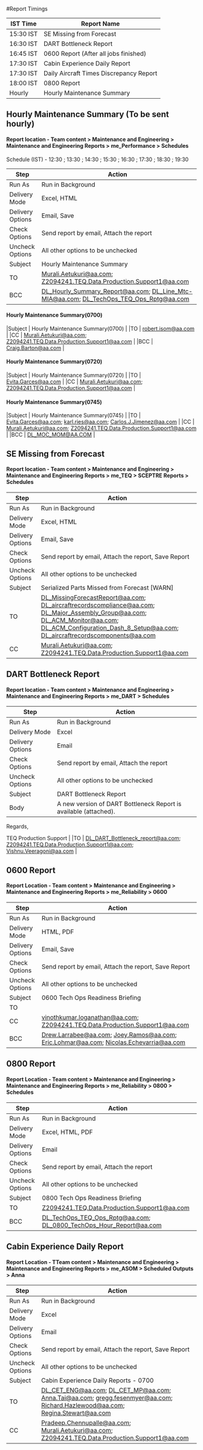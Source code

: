 #Report Timings

| IST Time | Report Name                              |
|----------|------------------------------------------|
|15:30 IST | SE Missing from Forecast                 |
|16:30 IST | DART Bottleneck Report                   |
|16:45 IST | 0600 Report (After all jobs finished)    |
|17:30 IST | Cabin Experience Daily Report            |
|17:30 IST | Daily Aircraft Times Discrepancy Report  |
|18:00 IST | 0800 Report                              |
| Hourly   | Hourly Maintenance Summary               | 

## Hourly Maintenance Summary (To be sent hourly)
#### Report location - Team content > Maintenance and Engineering > Maintenance and Engineering Reports > me_Performance > Schedules

Schedule (IST) - 12:30 ; 13:30 ; 14:30 ; 15:30 ; 16:30 ; 17:30 ; 18:30 ; 19:30

| Step            |           Action                          |
|-----------------|-------------------------------------------|
|Run As           | Run in Background                         |
|Delivery Mode    | Excel, HTML                               |
|Delivery Options | Email, Save                               |
|Check Options    | Send report by email, Attach the report   |
|Uncheck Options  | All other options to be unchecked         |
|Subject          | Hourly Maintenance Summary                |
|TO               | Murali.Aetukuri@aa.com; Z2094241.TEQ.Data.Production.Support1@aa.com |
|BCC              | DL_Hourly_Summary_Report@aa.com; DL_Line_Mtc-MIA@aa.com; DL_TechOps_TEQ_Ops_Rptg@aa.com |


#### Hourly Maintenance Summary(0700)
|Subject          | Hourly Maintenance Summary(0700)          |
|TO               | robert.isom@aa.com |
|CC               | Murali.Aetukuri@aa.com; Z2094241.TEQ.Data.Production.Support1@aa.com |
|BCC              | Craig.Barton@aa.com |

#### Hourly Maintenance Summary(0720)
|Subject          | Hourly Maintenance Summary(0720)          |
|TO               | Evita.Garces@aa.com |
|CC               | Murali.Aetukuri@aa.com; Z2094241.TEQ.Data.Production.Support1@aa.com |

#### Hourly Maintenance Summary(0745)
|Subject          | Hourly Maintenance Summary(0745)          |
|TO               | Evita.Garces@aa.com; karl.ries@aa.com; Carlos.J.Jimenez@aa.com |
|CC               | Murali.Aetukuri@aa.com; Z2094241.TEQ.Data.Production.Support1@aa.com |
|BCC              | DL_MOC_MOM@AA.COM |

## SE Missing from Forecast
#### Report location - Team content > Maintenance and Engineering > Maintenance and Engineering Reports > me_TEQ > SCEPTRE Reports > Schedules

| Step            |           Action                                      |
|-----------------|-------------------------------------------------------|
|Run As           | Run in Background                                     |
|Delivery Mode    | Excel, HTML                                           |
|Delivery Options | Email, Save                                           |
|Check Options    | Send report by email, Attach the report, Save Report  |
|Uncheck Options  | All other options to be unchecked                     |
|Subject          | Serialized Parts Missed from Forecast [WARN]          |
|TO               | DL_MissingForecastReport@aa.com; DL_aircraftrecordscompliance@aa.com; DL_Major_Assembly_Group@aa.com; DL_ACM_Monitor@aa.com; DL_ACM_Configuration_Dash_8_Setup@aa.com; DL_aircraftrecordscomponents@aa.com |
|CC               | Murali.Aetukuri@aa.com; Z2094241.TEQ.Data.Production.Support1@aa.com |

## DART Bottleneck Report
#### Report location - Team content > Maintenance and Engineering > Maintenance and Engineering Reports > me_DART > Schedules

| Step            |           Action                                      |
|-----------------|-------------------------------------------------------|
|Run As           | Run in Background                                     |
|Delivery Mode    | Excel                                                 |
|Delivery Options | Email                                                 |
|Check Options    | Send report by email, Attach the report               |
|Uncheck Options  | All other options to be unchecked                     |
|Subject          | DART Bottleneck Report                                |
|Body             | A new version of DART Bottleneck Report is available (attached).

Regards,

TEQ Production Support |
|TO               | DL_DART_Bottleneck_report@aa.com; Z2094241.TEQ.Data.Production.Support1@aa.com; Vishnu.Veeragoni@aa.com |


## 0600 Report
#### Report Location - Team content > Maintenance and Engineering > Maintenance and Engineering Reports > me_Reliability > 0600

| Step            |           Action                                      |
|-----------------|-------------------------------------------------------|
|Run As           | Run in Background                                     |
|Delivery Mode    | HTML, PDF                                             |
|Delivery Options | Email, Save                                           |
|Check Options    | Send report by email, Attach the report, Save Report  |
|Uncheck Options  | All other options to be unchecked                     |
|Subject          | 0600 Tech Ops Readiness Briefing                      |
|TO               |                                                       |
|CC               | vinothkumar.loganathan@aa.com; Z2094241.TEQ.Data.Production.Support1@aa.com |
|BCC              | Drew.Larrabee@aa.com; Joey.Ramos@aa.com; Eric.Lohmar@aa.com; Nicolas.Echevarria@aa.com |


## 0800 Report
#### Report Location - Team content > Maintenance and Engineering > Maintenance and Engineering Reports > me_Reliability > 0800 > Schedules

| Step            |           Action                                      |
|-----------------|-------------------------------------------------------|
|Run As           | Run in Background                                     |
|Delivery Mode    | Excel, HTML, PDF                                      |
|Delivery Options | Email                                                 |
|Check Options    | Send report by email, Attach the report               |
|Uncheck Options  | All other options to be unchecked                     |
|Subject          | 0800 Tech Ops Readiness Briefing                      |
|TO               | Z2094241.TEQ.Data.Production.Support1@aa.com          |
|BCC              | DL_TechOps_TEQ_Ops_Rptg@aa.com; DL_0800_TechOps_Hour_Report@aa.com |




## Cabin Experience Daily Report
#### Report Location - TTeam content > Maintenance and Engineering > Maintenance and Engineering Reports > me_ASOM > Scheduled Outputs > Anna

| Step            |           Action                                      |
|-----------------|-------------------------------------------------------|
|Run As           | Run in Background                                     |
|Delivery Mode    | Excel                                                 |
|Delivery Options | Email                                                 |
|Check Options    | Send report by email, Attach the report, Save Report  |
|Uncheck Options  | All other options to be unchecked                     |
|Subject          | Cabin Experience Daily Reports - 0700                 |
|TO               | DL_CET_ENG@aa.com; DL_CET_MP@aa.com; Anna.Tai@aa.com; gregg.fesenmyer@aa.com; Richard.Hazlewood@aa.com; Regina.Stewart@aa.com |
|CC               | Pradeep.Chennupalle@aa.com; Murali.Aetukuri@aa.com; Z2094241.TEQ.Data.Production.Support1@aa.com          |



















